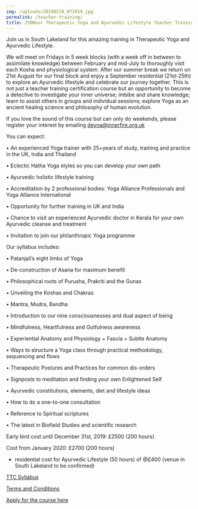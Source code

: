 ```yaml
---
img: /uploads/20190210_071019.jpg
permalink: /teacher-training/
title: 250Hour Therapeutic Yoga and Ayurvedic Lifestyle Teacher Training
---
```

Join us in South Lakeland for this amazing training in Therapeutic Yoga and Ayurvedic Lifestyle. 

We will meet on Fridays in 5 week blocks (with a week off in between to assimilate knowledge) between February and mid-July to thoroughly visit each Kosha and physiological system. After our summer break we return on 21st August for our final block and enjoy a September residential (21st-25th) to explore an Ayurvedic lifestyle and celebrate our journey together. This is not just a teacher training certification course but an opportunity to become a detective to investigate your inner universe; imbibe and share knowledge; learn to assist others in groups and individual sessions; explore Yoga as an ancient healing science and philosophy of human evolution.

If you love the sound of this course but can only do weekends, please register your interest by emailing deyna@innerfire.org.uk

You can expect:

•	An experienced Yoga trainer with 25+years of study, training and practice in the UK, India and Thailand

•	Eclectic Hatha Yoga styles so you can develop your own path

•	Ayurvedic holistic lifestyle training 

•	Accreditation by 2 professional bodies: Yoga Alliance Professionals and Yoga Alliance International

•	Opportunity for further training in UK and India

•	Chance to visit an experienced Ayurvedic doctor in Kerala for your own Ayurvedic cleanse and treatment

•	Invitation to join our philanthropic Yoga programme

Our syllabus includes:

•	Patanjali’s eight limbs of Yoga

•	De-construction of Asana for maximum benefit

•	Philosophical roots of Purusha, Prakriti and the Gunas

•	Unveiling the Koshas and Chakras

•	Mantra, Mudra, Bandha

•	Introduction to our nine consciousnesses and dual aspect of being

•	Mindfulness, Heartfulness and Gutfulness awareness

•	Experiential Anatomy and Physiology + Fascia + Subtle Anatomy

•	Ways to structure a Yoga class through practical methodology, sequencing and flows

•	Therapeutic Postures and Practices for common dis-orders

•	Signposts to meditation and finding your own Enlightened Self

•	Ayurvedic constitutions, elements, diet and lifestyle ideas

•	How to do a one-to-one consultation

•	Reference to Spiritual scriptures

•	The latest in Biofield Studies and scientific research

Early bird cost until December 31st, 2019: £2500 (200 hours)

Cost from January 2020: £2700 (200 hours)

+ residential cost for Ayurvedic Lifestyle (50 hours) of @£400 (venue in South Lakeland to be confirmed)

[TTC Syllabus ](https://www.dropbox.com/s/zwgq17r56y5ya0h/Therapeutic%20Yoga%20TTC%20UK%20syllabus.pdf?dl=0)

[Terms and Conditions](https://www.dropbox.com/s/xvbdumyojhcmytw/Terms%20and%20Conditions%202020.pdf?dl=0)

[Apply for the course here](https://www.dropbox.com/s/o6vwtsbl9heelf2/Inner%20Fire%20TTC%20application%20form.pdf?dl=0)
